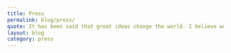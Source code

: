 ```yaml
---
title: Press
permalink: blog/press/
quote: It has been said that great ideas change the world. I believe workplace chaplaincy is truly a great idea that is changing the world one person at a time.
layout: blog
category: press
---
```


